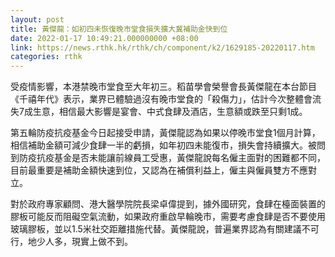 ```yaml
---
layout: post
title: 黃傑龍：如初四未恢復晚市堂食損失擴大冀補助金快到位
date: 2022-01-17 10:49:21.000000000 +08:00
link: https://news.rthk.hk/rthk/ch/component/k2/1629185-20220117.htm
categories: rthk
---
```


受疫情影響，本港禁晚市堂食至大年初三。稻苗學會榮譽會長黃傑龍在本台節目《千禧年代》表示，業界已體驗過沒有晚市堂食的「殺傷力」，估計今次整體會流失7成生意，相信最大影響是宴會、中式食肆及酒店，生意額或跌至只剩1成。

第五輪防疫抗疫基金今日起接受申請，黃傑龍認為如果以停晚市堂食1個月計算，相信補助金額可減少食肆一半的虧損，如年初四未能復市，損失會持續擴大。被問到防疫抗疫基金是否未能讓前線員工受惠，黃傑龍說每名僱主面對的困難都不同，目前最重要是補助金額快速到位，又認為在補償利益上，僱主與僱員雙方不應對立。

對於政府專家顧問、港大醫學院院長梁卓偉提到，據外國研究，食肆在檯面裝置的膠板可能反而阻礙空氣流動，如果政府重啟早輪晚市，需要考慮食肆是否不要使用玻璃膠板，並以1.5米社交距離措施代替。黃傑龍說，普遍業界認為有關建議不可行，地少人多，現實上做不到。
